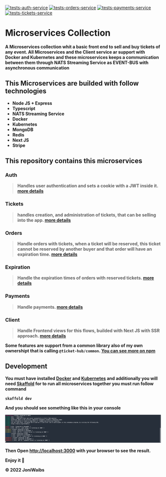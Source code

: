 [![tests-auth-service](https://github.com/JoniWaibs/Tickethub-Microservices/actions/workflows/test-auth.yml/badge.svg)](https://github.com/JoniWaibs/Tickethub-Microservices/actions/workflows/test-auth.yml)
[![tests-orders-service](https://github.com/JoniWaibs/Tickethub-Microservices/actions/workflows/test-orders.yml/badge.svg)](https://github.com/JoniWaibs/Tickethub-Microservices/actions/workflows/test-orders.yml)
[![tests-payments-service](https://github.com/JoniWaibs/Tickethub-Microservices/actions/workflows/test-payments.yml/badge.svg)](https://github.com/JoniWaibs/Tickethub-Microservices/actions/workflows/test-payments.yml)
[![tests-tickets-service](https://github.com/JoniWaibs/Tickethub-Microservices/actions/workflows/test-tickets.yml/badge.svg)](https://github.com/JoniWaibs/Tickethub-Microservices/actions/workflows/test-tickets.yml)

# Microservices Collection

<strong> A Microservices collection whit a basic front end to sell and buy tickets of any event. All Microservices and the Client service ar support with Docker and Kubernetes and these microservices keeps a communication between them through NATS Streaming Service as EVENT-BUS with asynchronous communication<strong>

## This Microservices are builded with follow technologies
 - Node JS + Express
 - Typescript
 - NATS Streaming Service
 - Docker
 - Kubernetes
 - MongoDB
 - Redis
 - Next JS
 - Stripe

## This repository contains this microservices

### Auth
> Handles user authentication and sets a cookie with a JWT inside it. [more details](https://github.com/JoniWaibs/Tickethub-Microservices/tree/master/auth)

### Tickets
> handles creation,   and administration of tickets, that can be selling into the app. [more details](https://github.com/JoniWaibs/Tickethub-Microservices/tree/master/tickets)

### Orders
> Handle orders with tickets, when a ticket will be reserved, this ticket cannot be reserved by another buyer and that order will have an expiration time. [more details](https://github.com/JoniWaibs/Tickethub-Microservices/tree/master/orders)

### Expiration
> Handle the expiration times of orders with reserved tickets. [more details](https://github.com/JoniWaibs/Tickethub-Microservices/tree/master/expiration)

### Payments
> Handle payments. [more details](https://github.com/JoniWaibs/Tickethub-Microservices/tree/master/payments)

### Client
> Handle Frontend views for this flows, builded with Next JS with SSR approach. [more details](https://github.com/JoniWaibs/Tickethub-Microservices/tree/master/client)

<strong>Some features are support from a common library also of my own ownershipt that is calling `@ticket-hub/common`. [You can see more on npm](https://www.npmjs.com/package/@ticket-hub/common)<strong>

## Development

You must have installed [Docker](https://docs.docker.com/get-docker/) and [Kubernetes](https://kubernetes.io/docs/setup/) and additionally you will need [Skaffold](https://skaffold.dev/docs/) for to run all microservices together you must run follow command

```
skaffold dev
```

And you should see something like this in your console

<div>
  <img src="./client/public/assets/skaffold.png" alt="Skaffold"/>
</div>

Then Open [http://localhost:3000](http://localhost:3000) with your browser to see the result.


Enjoy it :rocket:

© 2022 JoniWaibs
